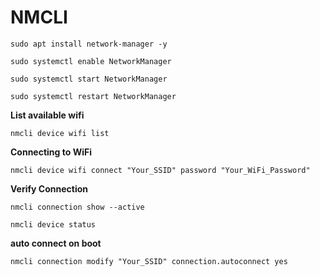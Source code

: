 # NMCLI

`sudo apt install network-manager -y`

`sudo systemctl enable NetworkManager`

`sudo systemctl start NetworkManager`

`sudo systemctl restart NetworkManager`

**List available wifi**

`nmcli device wifi list`

**Connecting to WiFi**

`nmcli device wifi connect "Your_SSID" password "Your_WiFi_Password"`

**Verify Connection**

`nmcli connection show --active`

`nmcli device status`

**auto connect on boot**

`nmcli connection modify "Your_SSID" connection.autoconnect yes`



